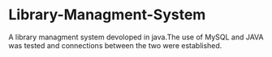 # Library-Managment-System
A library managment system devoloped in java.The use of MySQL and JAVA was tested and connections between the two were established.
